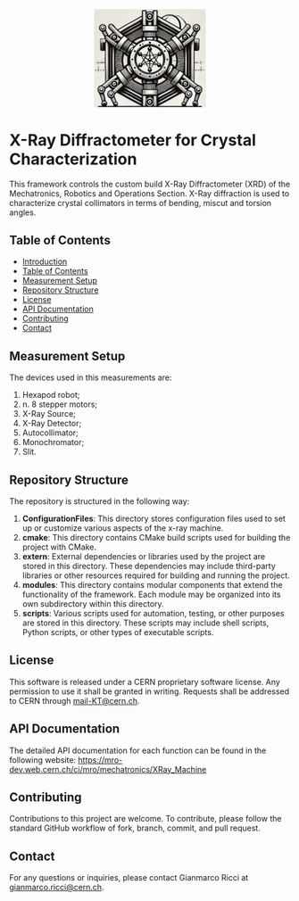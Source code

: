 <div align="center">
  <img src="./logo.jpg" alt="X-Ray Diffractometer Logo" width="200"/>
</div>

# X-Ray Diffractometer for Crystal Characterization

This framework controls the custom build X-Ray Diffractometer (XRD) of the Mechatronics, Robotics and Operations Section.
X-Ray diffraction is used to characterize crystal collimators in terms of bending, miscut and torsion angles.

## Table of Contents

- [Introduction](#x-Ray-Diffractometer-for-Crystal-Characterization)
- [Table of Contents](#table-of-contents)
- [Measurement Setup](#measurement-setup)
- [Repository Structure](#repository-structure)
- [License](#license)
- [API Documentation](#api-documentation)
- [Contributing](#contributing)
- [Contact](#contact)

## Measurement Setup
The devices used in this measurements are:

1. Hexapod robot;
2. n. 8 stepper motors;
3. X-Ray Source;
4. X-Ray Detector;
5. Autocollimator;
6. Monochromator;
7. Slit.

## Repository Structure

The repository is structured in the following way:

1. **ConfigurationFiles**: This directory stores configuration files used to set up or customize various aspects of the x-ray machine.
3. **cmake**: This directory contains CMake build scripts used for building the project with CMake.
4. **extern**: External dependencies or libraries used by the project are stored in this directory. These dependencies may include third-party libraries or other resources required for building and running the project.
5. **modules**: This directory contains modular components that extend the functionality of the framework. Each module may be organized into its own subdirectory within this directory.
6. **scripts**: Various scripts used for automation, testing, or other purposes are stored in this directory. These scripts may include shell scripts, Python scripts, or other types of executable scripts.

## License

This software is released under a CERN proprietary software license. Any permission to use it shall be granted in writing. Requests shall be addressed to CERN through mail-KT@cern.ch.

## API Documentation

The detailed API documentation for each function can be found in the following website: https://mro-dev.web.cern.ch/ci/mro/mechatronics/XRay_Machine

## Contributing

Contributions to this project are welcome. To contribute, please follow the standard GitHub workflow of fork, branch, commit, and pull request.

## Contact

For any questions or inquiries, please contact Gianmarco Ricci at gianmarco.ricci@cern.ch.

